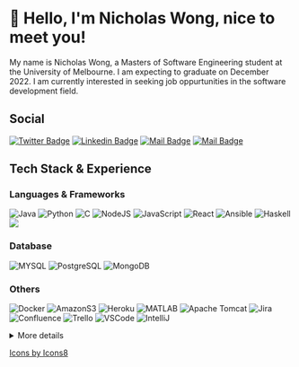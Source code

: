 # 👋 Hello, I'm Nicholas Wong, nice to meet you!

My name is Nicholas Wong, a Masters of Software Engineering student at the University of Melbourne. I am expecting to graduate on December 2022. I am currently interested in seeking job oppurtunities in the software development field. 

## Social
[![Twitter Badge](https://img.shields.io/badge/-@WongBacon-1ca0f1?style=flat&labelColor=1ca0f1&logo=twitter&logoColor=white&link=https://twitter.com/wongbacon)](https://twitter.com/wongbacon) [![Linkedin Badge](https://img.shields.io/badge/-Nicholas_Wong-0e76a8?style=flat&labelColor=0e76a8&logo=linkedin&logoColor=white)](https://www.linkedin.com/in/nicholaswongcl/) [![Mail Badge](https://img.shields.io/badge/-@nicholasbacon-e84393?style=flat&labelColor=e84393&logo=instagram&logoColor=white)](https://instagram.com/nicholasbacon) [![Mail Badge](https://img.shields.io/badge/-Nicholas_Wong-c0392b?style=flat&labelColor=c0392b&logo=gmail&logoColor=white)](mailto:nicholaswongcl@gmail.com)

## Tech Stack & Experience
### Languages & Frameworks
<img alt="Java" src="https://img.icons8.com/color/50/000000/java-coffee-cup-logo--v1.png" /> <img alt="Python" src="https://img.icons8.com/color/48/000000/python--v1.png" />
<img alt="C" src="https://img.icons8.com/color/50/000000/c-programming.png"/> 
<img alt="NodeJS" src="https://img.icons8.com/color/50/000000/nodejs.png" />
<img alt="JavaScript" src="https://img.icons8.com/color/50/000000/javascript--v1.png"/>
<img alt="React" src="https://img.icons8.com/color/50/000000/react-native.png"/>
<img alt="Ansible" src="https://img.icons8.com/color/50/000000/ansible.png"/>
<img alt="Haskell" src="https://img.icons8.com/color/50/000000/haskell.png"/>
<img src="https://img.icons8.com/color/50/000000/html-5--v1.png"/>


### Database
<img alt="MYSQL" src="https://img.icons8.com/color/50/000000/mysql-logo.png"/> <img alt="PostgreSQL" src="https://img.icons8.com/color/50/000000/postgreesql.png"/> 
<img alt="MongoDB" src="https://img.icons8.com/color/50/000000/mongodb.png"/> 


### Others
<img alt="Docker" src="https://img.icons8.com/color/50/000000/docker.png"/> <img alt="AmazonS3" src="https://img.icons8.com/color/50/000000/amazon-s3.png"/>
<img alt="Heroku" src="https://img.icons8.com/color/50/000000/heroku.png" />
<img alt="MATLAB" src="https://img.icons8.com/fluency/48/000000/matlab.png"/>
<img alt="Apache Tomcat" src="https://img.icons8.com/color/50/000000/tomcat.png"/>
<img alt="Jira" src="https://img.icons8.com/color/50/000000/jira.png"/>
<img alt="Confluence" src="https://img.icons8.com/color/50/000000/atlassian-confluence.png"/>
<img alt="Trello" src="https://img.icons8.com/color/50/000000/trello.png"/>
<img alt="VSCode" src="https://img.icons8.com/color/48/000000/visual-studio-code-2019.png" />
<img alt="IntelliJ" src="https://img.icons8.com/color/50/000000/intellij-idea.png" /> 


<details>
<summary>
  More details
</summary>
  
<br >
  
  #### GitHub Metrics
  [![Top Langs](https://github-readme-stats.vercel.app/api/top-langs/?username=voltun&lang_count=10)](https://github.com/anuraghazra/github-readme-stats)
  ![GitHub stats](https://github-readme-stats.vercel.app/api?username=voltun&show_icons=true) ![GitHub streak stats](https://github-readme-streak-stats.herokuapp.com/?user=voltun)  
  
  
</details>




<a href="https://icons8.com">Icons by Icons8</a>

<!--
**voltun/voltun** is a ✨ _special_ ✨ repository because its `README.md` (this file) appears on your GitHub profile.

Here are some ideas to get you started:

- 🔭 I’m currently working on ...
- 🌱 I’m currently learning ...
- 👯 I’m looking to collaborate on ...
- 🤔 I’m looking for help with ...
- 💬 Ask me about ...
- 📫 How to reach me: ...
- 😄 Pronouns: ...
- ⚡ Fun fact: ...
-->
